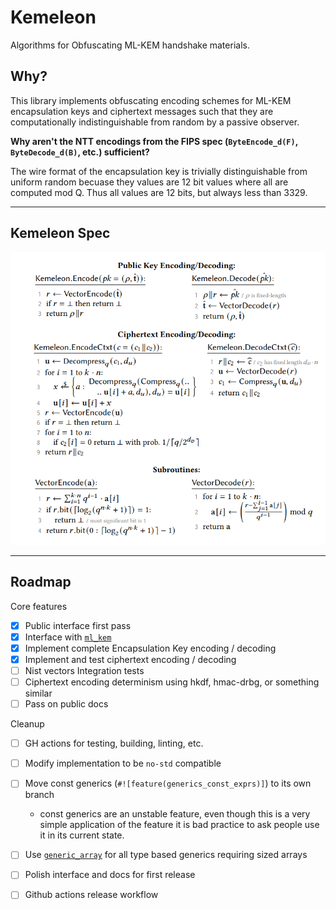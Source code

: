 # Kemeleon

Algorithms for Obfuscating ML-KEM handshake materials.

## Why?

This library implements obfuscating encoding schemes for ML-KEM encapsulation
keys and ciphertext messages such that they are computationally indistinguishable
from random by a passive observer.

**Why aren't the NTT encodings from the FIPS spec (`ByteEncode_d(F)`, `ByteDecode_d(B)`, etc.) sufficient?**

The wire format of the encapsulation key is trivially distinguishable from uniform
random becuase they values are 12 bit values where all are computed mod Q. Thus
all values are 12 bits, but always less than 3329.

---

## Kemeleon Spec

<p align="center">
  <img src="doc/kemeleon_scheme_gunther_etal.png" alt="Combine Kemeleon protocol"/>
</p>

---

## Roadmap

Core features

- [x] Public interface first pass
- [x] Interface with [`ml_kem`](https://docs.rs/ml-kem/latest)
- [x] Implement complete Encapsulation Key encoding / decoding
- [x] Implement and test ciphertext encoding / decoding
- [ ] Nist vectors Integration tests
- [ ] Ciphertext encoding determinism using hkdf, hmac-drbg, or something similar
- [ ] Pass on public docs

Cleanup

- [ ] GH actions for testing, building, linting, etc.
- [ ] Modify implementation to be `no-std` compatible
- [ ] Move const generics (`#![feature(generics_const_exprs)]`) to its own branch
  - const generics are an unstable feature, even though this is a very simple
application of the feature it is bad practice to ask people use it in its current state.
- [ ] Use [`generic_array`](https://docs.rs/generic-array/latest/generic_array/) for
all type based generics requiring sized arrays
- [ ] Polish interface and docs for first release
- [ ] Github actions release workflow

